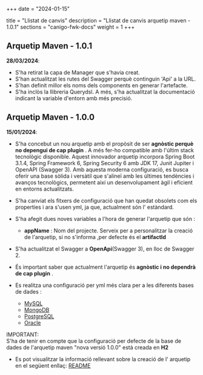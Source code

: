 +++
date        = "2024-01-15"

title       = "Llistat de canvis"
description = "Llistat de canvis arquetip maven - 1.0.1"
sections    = "canigo-fwk-docs"
weight		= 1
+++
## Arquetip Maven - 1.0.1
**28/03/2024**:


- S'ha retirat la capa de Manager que s'havia creat. 
- S'han actualitzat les rutes del Swagger perquè continguin 'Api' a la URL. 
- S'han definit millor els noms dels components en generar l'artefacte. 
- S'ha inclòs la llibreria Querydsl. A més, s'ha actualitzat la documentació indicant la variable d'entorn amb més precisió.

## Arquetip Maven - 1.0.0

**15/01/2024**:
- S'ha concebut un nou arquetip amb el propòsit de ser **agnòstic perquè no depengui  de cap plugin** .
  A més fer-ho compatible amb l'últim stack tecnològic disponible.
  Aquest innovador arquetip incorpora Spring Boot 3.1.4, Spring Framework 6, Spring Security 6 amb JDK 17, 
  Junit Jupiter i OpenAPI (Swagger 3). Amb aquesta moderna configuració, 
  es busca oferir una base sòlida i versàtil que s'alineï amb les últimes tendències i avanços tecnològics, 
  permetent així un desenvolupament àgil i eficient en entorns actualitzats.
- S'ha canviat els fitxers de configuració que han quedat obsolets com els properties i ara s'usen yml, ja que, actualment són l' estàndard.
- S'ha afegit dues noves variables a l'hora de generar l'arquetip que són :

  - **appName** :    Nom del projecte.
                     Serveix per a personalitzar la creació de l'arquetip, si no s'informa ,per defecte és el **artifactId**

- S'ha actualitzat el Swagger a **OpenApi**(Swagger 3), en lloc de Swagger 2.
- És important saber que actualment l'arquetip és **agnòstic i no dependrà de cap plugin** .
- Es realitza una configuració per yml més clara per a les diferents bases de dades :
  - [MySQL](/guies/2023-01-15-Guia-actualizacio-del-projecte-per-a-implementar-MYSQL)
  - [MongoDB](/guies/2023-01-15-Guia-actualizacio-del-projecte-per-a-implementar-MONGODB)
  - [PostgreSQL](/guies/2023-01-15-Guia-actualizacio-del-projecte-per-a-implementar-POSTGRESQL)
  - [Oracle](/guies/2023-01-15-Guia-actualizacio-del-projecte-per-a-implementar-ORACLE)

<div class="message information">
IMPORTANT: <br>
S'ha de tenir en compte que la configuració per defecte de la base de dades de l'arquetip maven
"nova versió 1.0.0" està creada en <b>H2 </b>
</div>

- Es pot visualitzar la informació rellevant sobre la creació de l' arquetip en el següent enllaç:
[README](/plataformes/canigo/entorn-de-desenvolupament/arquetip-maven/nova-versio/1.0.0/documentacio)
